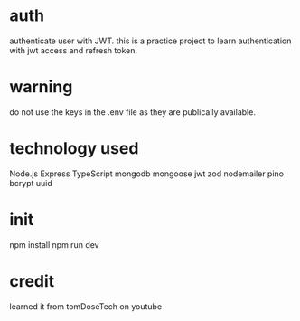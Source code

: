 # auth
authenticate user with JWT. this is a practice project to learn authentication with jwt access and refresh token. 

# warning
do not use the keys in the .env file as they are publically available.

# technology used
Node.js
Express
TypeScript
mongodb
mongoose
jwt
zod
nodemailer
pino
bcrypt
uuid

# init
npm install
npm run dev

# credit
learned it from tomDoseTech on youtube

